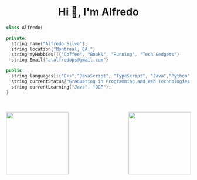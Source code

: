 <h1 align="center">Hi 👋, I'm Alfredo</h1>


```c++
class Alfredo{ 

private:
  string name{"Alfredo Silva"};
  string location{"Montreal, CA."}
  string myHobbies[]{"Coffee", "Books", "Running", "Tech Gedgets"}
  string Email{"a.alfredops@gmail.com"}

public:
  string languages[]{"C++","JavaScript", "TypeScript", "Java","Python" };
  string currentStatus{"Graduating in Programming and Web Technologies - 2024"};
  string currentLearning{"Java", "OOP"};
}
```
<br>

<p align="center">
<a href="https://github.com/alfredoparreiras">
  <img weight="200em" height="170em" align="left" src="https://github-readme-stats-eight-theta.vercel.app/api?username=alfredoparreiras&show_icons=true&theme=algolia&include_all_commits=true&count_private=true"/>
  <img weight="200em" height="170em" align="right" src="https://github-readme-stats-eight-theta.vercel.app/api/top-langs/?username=alfredoparreiras&layout=compact&langs_count=8&theme=algolia"/>
</a>
</p>
